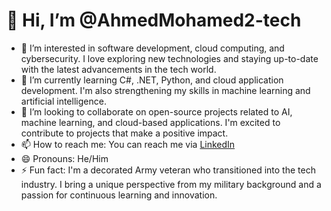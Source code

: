 # 👋 Hi, I’m @AhmedMohamed2-tech

- 👀 I’m interested in software development, cloud computing, and cybersecurity. I love exploring new technologies and staying up-to-date with the latest advancements in the tech world.
- 🌱 I’m currently learning C#, .NET, Python, and cloud application development. I'm also strengthening my skills in machine learning and artificial intelligence.
- 💞️ I’m looking to collaborate on open-source projects related to AI, machine learning, and cloud-based applications. I'm excited to contribute to projects that make a positive impact.
- 📫 How to reach me: You can reach me via [LinkedIn](https://www.linkedin.com/in/ahmedmohameed)
- 😄 Pronouns: He/Him
- ⚡ Fun fact: I'm a decorated Army veteran who transitioned into the tech industry. I bring a unique perspective from my military background and a passion for continuous learning and innovation.
